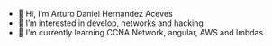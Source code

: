 - 👋 Hi, I’m Arturo Daniel Hernandez Aceves
- 👀 I’m interested in develop, networks and hacking
- 🌱 I’m currently learning CCNA Network, angular, AWS and lmbdas
